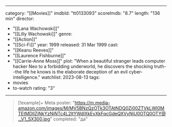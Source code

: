 
---
category: "[[Movies]]"
imdbId: "tt0133093"
scoreImdb: "8.7"
length: "136 min"
director: 
  - "[[Lana Wachowski]]"
  - "[[Lilly Wachowski]]"
genre: 
  - "[[Action]]"
  - "[[Sci-Fi]]"
year: 1999
released: 31 Mar 1999
cast: 
  - "[[Keanu Reeves]]"
  - "[[Laurence Fishburne]]"
  - "[[Carrie-Anne Moss]]"
plot: "When a beautiful stranger leads computer hacker Neo to a forbidding underworld, he discovers the shocking truth--the life he knows is the elaborate deception of an evil cyber-intelligence."
watchlist: 2023-08-13
tags: 
  - movies
  - to-watch
rating: "3"

---

> [!example]+ Meta
> poster: "https://m.media-amazon.com/images/M/MV5BNzQzOTk3OTAtNDQ0Zi00ZTVkLWI0MTEtMDllZjNkYzNjNTc4L2ltYWdlXkEyXkFqcGdeQXVyNjU0OTQ0OTY@._V1_SX300.jpg"
> completed: "да"
